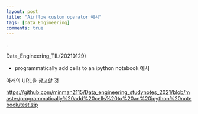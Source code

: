 ```yaml
---
layout: post
title: "Airflow custom operator 예시"
tags: [Data Engineering]
comments: true
---
```


.

Data_Engineering_TIL(20210129)

- programmatically add cells to an ipython notebook 예시

아래의 URL을 참고할 것

https://github.com/minman2115/Data_engineering_studynotes_2021/blob/master/programmatically%20add%20cells%20to%20an%20ipython%20notebook/test.zip